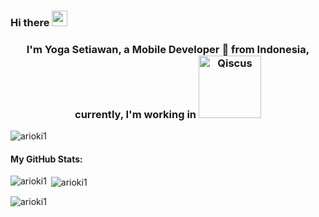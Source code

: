 ### Hi there <img src="https://media.giphy.com/media/hvRJCLFzcasrR4ia7z/giphy.gif" width="25px">

<h3 align="center">I'm Yoga Setiawan, a Mobile Developer 🚀 from Indonesia, currently, I'm working in  <a href="http://qiscus.com"><img id="im" src="https://www.qiscus.com/v3/images/logos/qiscus.svg" width="100px" alt="Qiscus"></a></h3>

<p align="left"> <img src="https://visitor-badge.glitch.me/badge?page_id=arioki1" alt="arioki1" /> </p>

<h4>My GitHub Stats:</h4>

<p><img align="left" src="https://github-readme-stats.vercel.app/api/top-langs?username=arioki1&show_icons=true&locale=en&theme=cobalt" alt="arioki1" /></p>

<p>&nbsp;<img align="center" src="https://github-readme-stats.vercel.app/api?username=arioki1&show_icons=true&locale=en&theme=cobalt" alt="arioki1" /></p>

<p><img align="center" src="https://github-readme-streak-stats.herokuapp.com/?user=arioki1&theme=cobalt&layout=compact" alt="arioki1" /></p>
